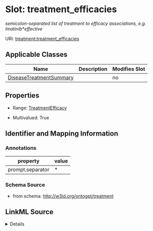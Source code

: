 

# Slot: treatment_efficacies


_semicolon-separated list of treatment to efficacy associations, e.g. Imatinib*effective_



URI: [treatment:treatment_efficacies](http://w3id.org/ontogpt/treatments/treatment_efficacies)



<!-- no inheritance hierarchy -->





## Applicable Classes

| Name | Description | Modifies Slot |
| --- | --- | --- |
| [DiseaseTreatmentSummary](DiseaseTreatmentSummary.md) |  |  no  |







## Properties

* Range: [TreatmentEfficacy](TreatmentEfficacy.md)

* Multivalued: True





## Identifier and Mapping Information





### Annotations

| property | value |
| --- | --- |
| prompt.separator | * |



### Schema Source


* from schema: http://w3id.org/ontogpt/treatment




## LinkML Source

<details>
```yaml
name: treatment_efficacies
annotations:
  prompt.separator:
    tag: prompt.separator
    value: '*'
description: semicolon-separated list of treatment to efficacy associations, e.g.
  Imatinib*effective
from_schema: http://w3id.org/ontogpt/treatment
rank: 1000
multivalued: true
alias: treatment_efficacies
owner: DiseaseTreatmentSummary
domain_of:
- DiseaseTreatmentSummary
range: TreatmentEfficacy

```
</details>